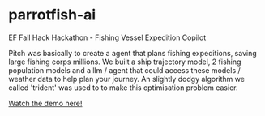 # parrotfish-ai
EF Fall Hack Hackathon - Fishing Vessel Expedition Copilot


Pitch was basically to create a agent that plans fishing expeditions, saving large fishing corps millions. We built a ship trajectory model, 2 fishing population models and a llm / agent that could access  these models / weather data to help plan your journey. An slightly dodgy algorithm we called 'trident' was used to to make this optimisation problem easier. 

[Watch the demo here!](https://www.youtube.com/watch?v=oiYNkIQfmSM
)
